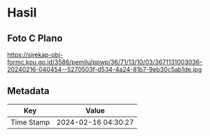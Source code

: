 # Hasil

## Foto C Plano

https://sirekap-obj-formc.kpu.go.id/3586/pemilu/ppwp/36/71/13/10/03/3671131003036-20240216-040454--5270503f-d534-4a24-81b7-9eb30c5ab1de.jpg


## Metadata

| Key        | Value               |
| ---------- | ------------------- |
| Time Stamp | 2024-02-16 04:30:27 |



